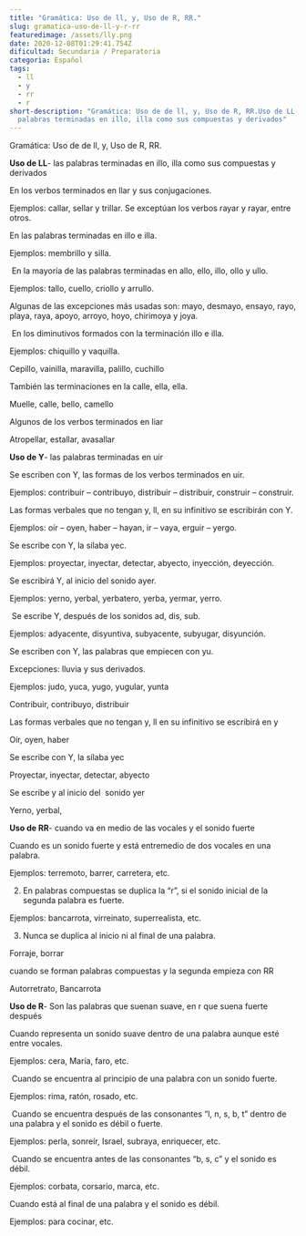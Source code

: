 ```yaml
---
title: "Gramática: Uso de ll, y, Uso de R, RR."
slug: gramatica-uso-de-ll-y-r-rr
featuredimage: /assets/lly.png
date: 2020-12-08T01:29:41.754Z
dificultad: Secundaria / Preparatoria
categoria: Español
tags:
  - ll
  - y
  - rr
  - r
short-description: "Gramática: Uso de de ll, y, Uso de R, RR.Uso de LL- las
  palabras terminadas en illo, illa como sus compuestas y derivados"
---
```

Gramática: Uso de de ll, y, Uso de R, RR.

**Uso de LL**- las palabras terminadas en illo, illa como sus compuestas y derivados 

En los verbos terminados en llar y sus conjugaciones.

Ejemplos: callar, sellar y trillar. Se exceptúan los verbos rayar y rayar, entre otros.



En las palabras terminadas en illo e illa.

Ejemplos: membrillo y silla.



 En la mayoría de las palabras terminadas en allo, ello, illo, ollo y ullo.

Ejemplos: tallo, cuello, criollo y arrullo.

Algunas de las excepciones más usadas son: mayo, desmayo, ensayo, rayo, playa, raya, apoyo, arroyo, hoyo, chirimoya y joya.



 En los diminutivos formados con la terminación illo e illa.

Ejemplos: chiquillo y vaquilla.

Cepillo, vainilla, maravilla, palillo, cuchillo 

También las terminaciones en la calle, ella, ella.

Muelle, calle, bello, camello 

Algunos de los verbos terminados en liar  

Atropellar, estallar, avasallar 



**Uso de Y**- las palabras terminadas en uir

Se escriben con Y, las formas de los verbos terminados en uir.

Ejemplos: contribuir – contribuyo, distribuir – distribuir, construir – construir.

Las formas verbales que no tengan y, ll, en su infinitivo se escribirán con Y.

Ejemplos: oír – oyen, haber – hayan, ir – vaya, erguir – yergo.



Se escribe con Y, la sílaba yec.

Ejemplos: proyectar, inyectar, detectar, abyecto, inyección, deyección.

Se escribirá Y, al inicio del sonido ayer.

Ejemplos: yerno, yerbal, yerbatero, yerba, yermar, yerro.

 Se escribe Y, después de los sonidos ad, dis, sub.

Ejemplos: adyacente, disyuntiva, subyacente, subyugar, disyunción.

Se escriben con Y, las palabras que empiecen con yu.

Excepciones: lluvia y sus derivados.

Ejemplos: judo, yuca, yugo, yugular, yunta

Contribuir, contribuyo, distribuir 

Las formas verbales que no tengan y, ll en su infinitivo se escribirá en y   

Oír, oyen, haber 

Se escribe con Y, la sílaba yec 

Proyectar, inyectar, detectar, abyecto

Se escribe y al inicio del  sonido yer

Yerno, yerbal, 



**Uso de RR**- cuando va en medio de las vocales y el sonido fuerte 

Cuando es un sonido fuerte y está entremedio de dos vocales en una palabra.

Ejemplos: terremoto, barrer, carretera, etc.

2. En palabras compuestas se duplica la “r”, si el sonido inicial de la segunda palabra es fuerte.

Ejemplos: bancarrota, virreinato, superrealista, etc.

3. Nunca se duplica al inicio ni al final de una palabra.

Forraje, borrar

cuando se forman palabras compuestas y la segunda empieza con RR

Autorretrato, Bancarrota 

**Uso de R**- Son las palabras que suenan suave, en r que suena fuerte después  

Cuando representa un sonido suave dentro de una palabra aunque esté entre vocales.

Ejemplos: cera, María, faro, etc.

 Cuando se encuentra al principio de una palabra con un sonido fuerte.

Ejemplos: rima, ratón, rosado, etc.

 Cuando se encuentra después de las consonantes “l, n, s, b, t” dentro de una palabra y el sonido es débil o fuerte.

Ejemplos: perla, sonreír, Israel, subraya, enriquecer, etc.

 Cuando se encuentra antes de las consonantes “b, s, c” y el sonido es débil.

Ejemplos: corbata, corsario, marca, etc.

Cuando está al final de una palabra y el sonido es débil.

Ejemplos: para cocinar, etc.